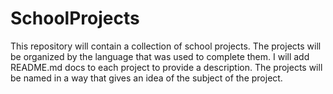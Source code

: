 # SchoolProjects
This repository will contain a collection of school projects. The projects will be organized by the language that was used to complete them. I will add README.md docs to each project to provide a description. The projects will be named in a way that gives an idea of the subject of the project.

